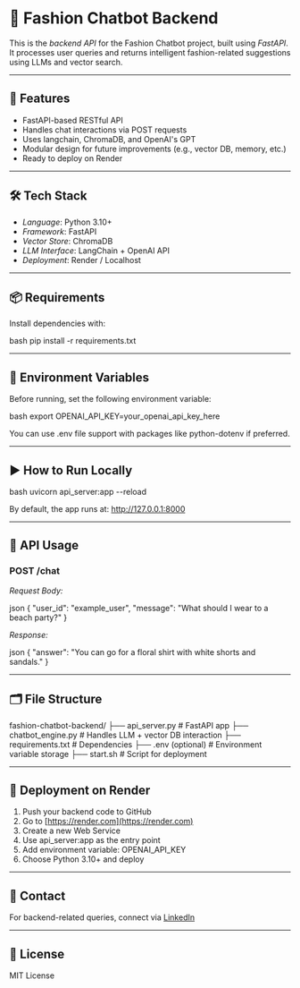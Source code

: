 # 🧠 Fashion Chatbot Backend

This is the *backend API* for the Fashion Chatbot project, built using *FastAPI*. It processes user queries and returns intelligent fashion-related suggestions using LLMs and vector search.

---

## 🚀 Features

* FastAPI-based RESTful API
* Handles chat interactions via POST requests
* Uses langchain, ChromaDB, and OpenAI's GPT
* Modular design for future improvements (e.g., vector DB, memory, etc.)
* Ready to deploy on Render

---

## 🛠 Tech Stack

* *Language*: Python 3.10+
* *Framework*: FastAPI
* *Vector Store*: ChromaDB
* *LLM Interface*: LangChain + OpenAI API
* *Deployment*: Render / Localhost

---

## 📦 Requirements

Install dependencies with:

bash
pip install -r requirements.txt


---

## 🚨 Environment Variables

Before running, set the following environment variable:

bash
export OPENAI_API_KEY=your_openai_api_key_here


You can use .env file support with packages like python-dotenv if preferred.

---

## ▶ How to Run Locally

bash
uvicorn api_server:app --reload


By default, the app runs at: http://127.0.0.1:8000

---

## 🧪 API Usage

### POST /chat

*Request Body:*

json
{
  "user_id": "example_user",
  "message": "What should I wear to a beach party?"
}


*Response:*

json
{
  "answer": "You can go for a floral shirt with white shorts and sandals."
}


---

## 🗂 File Structure


fashion-chatbot-backend/
├── api_server.py         # FastAPI app
├── chatbot_engine.py     # Handles LLM + vector DB interaction
├── requirements.txt      # Dependencies
├── .env (optional)       # Environment variable storage
├── start.sh              # Script for deployment


---

## 🚀 Deployment on Render

1. Push your backend code to GitHub
2. Go to [https://render.com](https://render.com)
3. Create a new Web Service
4. Use api_server:app as the entry point
5. Add environment variable: OPENAI_API_KEY
6. Choose Python 3.10+ and deploy

---

## 🤝 Contact

For backend-related queries, connect via [LinkedIn](https://www.linkedin.com/in/sumitkumarss/)

---

## 📄 License

MIT License
